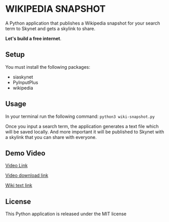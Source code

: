 # WIKIPEDIA SNAPSHOT

A Python application that publishes a Wikipedia snapshot for your search term to Skynet and gets a skylink to share.

**Let's build a free internet**.


## Setup
You must install the following packages:
- siaskynet
- PyInputPlus
- wikipedia


## Usage
In your terminal run the following command:
`python3 wiki-snapshot.py`

Once you input a search term, the application generates a text file which will be saved locally.
And more important it will be published to Skynet with a skylink that you can share with everyone.


## Demo Video
[Video Link](https://siasky.net/AABvSrtz__mD25pyz3qQGsJLjl8dPwcOl-SwdWuPZn-5ZA)

[Video download link](https://siasky.net/AAD48yM7xPelVKU-TFVHnHDzIvb2l7qNR2uufYtXRgzG3g)

[Wiki text link](https://siasky.net/IAC4dZIJ57dGG1_iNk505feYGswUQI1HSXGRmOO2Oxmb5A)


## License
This Python application is released under the MIT license

